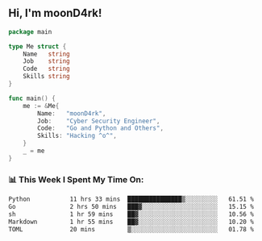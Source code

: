 <h2> Hi, I'm moonD4rk!</h2>

```go
package main

type Me struct {
	Name   string
	Job    string
	Code   string
	Skills string
}

func main() {
	me := &Me{
		Name:   "moonD4rk",
		Job:    "Cyber Security Engineer",
		Code:   "Go and Python and Others",
		Skills: "Hacking ^o^",
	}
	_ = me
}
```

<h3>📊 This Week I Spent My Time On:</h3>
<!-- <img align='right' src="https://github-readme-stats.vercel.app/api?username=moond4rk&show_icons=true&theme=radical", width="300" height="150"> -->

<!--START_SECTION:waka-->

```txt
Python           11 hrs 33 mins  ███████████████▒░░░░░░░░░   61.51 %
Go               2 hrs 50 mins   ███▓░░░░░░░░░░░░░░░░░░░░░   15.15 %
sh               1 hr 59 mins    ██▓░░░░░░░░░░░░░░░░░░░░░░   10.56 %
Markdown         1 hr 55 mins    ██▓░░░░░░░░░░░░░░░░░░░░░░   10.20 %
TOML             20 mins         ▒░░░░░░░░░░░░░░░░░░░░░░░░   01.78 %
```

<!--END_SECTION:waka-->

